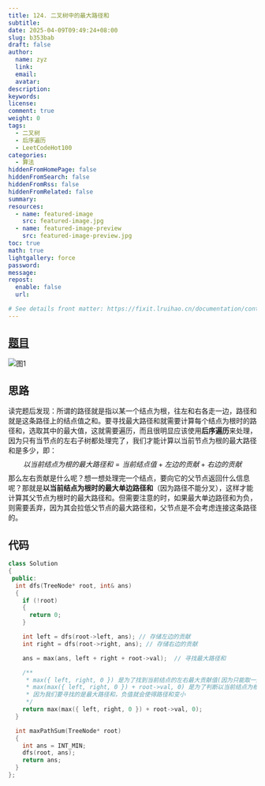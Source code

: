 ```yaml
---
title: 124. 二叉树中的最大路径和
subtitle:
date: 2025-04-09T09:49:24+08:00
slug: b353bab
draft: false
author:
  name: zyz
  link:
  email:
  avatar:
description:
keywords:
license:
comment: true
weight: 0
tags:
  - 二叉树
  - 后序遍历
  - LeetCodeHot100
categories:
  - 算法
hiddenFromHomePage: false
hiddenFromSearch: false
hiddenFromRss: false
hiddenFromRelated: false
summary:
resources:
  - name: featured-image
    src: featured-image.jpg
  - name: featured-image-preview
    src: featured-image-preview.jpg
toc: true
math: true
lightgallery: force
password:
message:
repost:
  enable: false
  url:

# See details front matter: https://fixit.lruihao.cn/documentation/content-management/introduction/#front-matter
---
```


## [题目](https://leetcode.cn/problems/binary-tree-maximum-path-sum/description/?envType=study-plan-v2&envId=top-100-liked)

![图1](/PostsImgs/LeetCode/124/question.png)

## 思路

读完题后发现：所谓的路径就是指以某一个结点为根，往左和右各走一边，路径和就是这条路径上的结点值之和。要寻找最大路径和就需要计算每个结点为根时的路径和，选取其中的最大值，这就需要遍历，而且很明显应该使用**后序遍历**来处理，因为只有当节点的左右子树都处理完了，我们才能计算以当前节点为根的最大路径和是多少，即：
$$
以当前结点为根的最大路径和 = 当前结点值 + 左边的贡献 + 右边的贡献
$$
那么左右贡献是什么呢？想一想处理完一个结点，要向它的父节点返回什么信息呢？那就是**以当前结点为根时的最大单边路径和**（因为路径不能分叉），这样才能计算其父节点为根时的最大路径和。但需要注意的时，如果最大单边路径和为负，则需要丢弃，因为其会拉低父节点的最大路径和，父节点是不会考虑连接这条路径的。

## 代码

```cpp
class Solution
{
 public:
  int dfs(TreeNode* root, int& ans)
  {
    if (!root)
    {
      return 0;
    }

    int left = dfs(root->left, ans); // 存储左边的贡献
    int right = dfs(root->right, ans); // 存储右边的贡献

    ans = max(ans, left + right + root->val);  // 寻找最大路径和

    /**
     * max({ left, right, 0 }) 是为了找到当前结点的左右最大贡献值(因为只能取一边)，如果都为负，则丢弃
     * max(max({ left, right, 0 }) + root->val, 0) 是为了判断以当前结点为根时的最大路径和，丢弃负值
     * 因为我们要寻找的是最大路径和，负值就会使得路径和变小
     */
    return max(max({ left, right, 0 }) + root->val, 0);
  }

  int maxPathSum(TreeNode* root)
  {
    int ans = INT_MIN;
    dfs(root, ans);
    return ans;
  }
};
```

